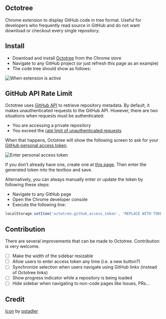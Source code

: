 ## Octotree
Chrome extension to display GitHub code in tree format. Useful for developers who frequently read source in GitHub and do not want download or checkout every single repository.

## Install
* Download and install [Octotree](https://chrome.google.com/webstore/detail/octotree/bkhaagjahfmjljalopjnoealnfndnagc) from the Chrome store
* Navigate to any GitHub project (or just refresh this page as an example)
* The code tree should show as follows:

![When extension is active](https://raw.githubusercontent.com/buunguyen/octotree/master/screen_ext.png)

## GitHub API Rate Limit
Octotree uses [GitHub API](https://developer.github.com/v3/) to retrieve repository metadata. By default, it makes unauthenticated requests to the GitHub API. However, there are two situations when requests must be authenticated:

* You are accessing a private repository
* You exceed the [rate limit of unauthenticated requests](https://developer.github.com/v3/#rate-limiting)

When that happens, Octotree will show the following screen to ask for your [GitHub personal access token](https://help.github.com/articles/creating-an-access-token-for-command-line-use). 

![Enter personal access token](https://raw.githubusercontent.com/buunguyen/octotree/master/screen_token.png)

If you don't already have one, create one at [this page](https://github.com/settings/tokens/new). Then enter the generated token into the textbox and save.

Alternatively, you can always manually enter or update the token by following these steps:

* Navigate to any GitHub page
* Open the Chrome developer console
* Execute the following line:
```javascript
localStorage.setItem('octotree.github_access_token', 'REPLACE WITH TOKEN')
```

## Contribution
There are several improvements that can be made to Octotree. Contribution is very welcome.

- [ ] Make the width of the sidebar resizable
- [ ] Allow users to enter access token any time (i.e. a new button?)
- [ ] Synchronize selection when users navigate using GitHub links (instead of Octotree links)
- [ ] Show progress indicator while a repository is being loaded
- [ ] Hide sidebar when navigating to non-code pages like Issues, PRs...

## Credit
[Icon](https://github.com/pstadler/octofolders) by [pstadler](https://github.com/pstadler)